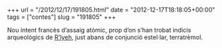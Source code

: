 +++
url = "/2012/12/17/191805.html"
date = "2012-12-17T18:18:05+00:00"
tags = ["contes"]
slug = "191805"
+++

Nou intent francès d’assaig atòmic, prop d’on s’han trobat indicis arqueològics de [R’lyeh](http://en.wikipedia.org/wiki/R’lyeh), just abans de conjunció estel·lar, terratrèmol.
